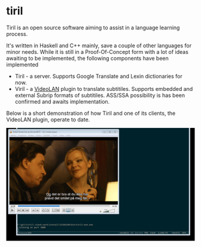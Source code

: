 # tiril
Tiril is an open source software aiming to assist in a language learning process.

It's written in Haskell and C++ mainly, save a couple of other languages for minor needs. While it is still in a Proof-Of-Concept form with a lot of ideas awaiting to be implemented, the following components have been implemented
* Tiril - a server. Supports Google Translate and Lexin dictionaries for now. 
* Viril - a [VideoLAN](https://github.com/videolan) plugin to translate subtitiles. Supports embedded and external Subrip formats of subtitiles. ASS/SSA possibility is has been confirmed and awaits implementation.

Below is a short demonstration of how Tiril and one of its clients, the VideoLAN plugin, operate to date.


![alt text](https://github.com/erithion/tiril/raw/master/tiril.gif "Demo")
